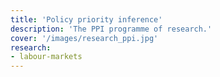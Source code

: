```yaml
---
title: 'Policy priority inference'
description: 'The PPI programme of research.'
cover: '/images/research_ppi.jpg'
research:
- labour-markets
---
```

